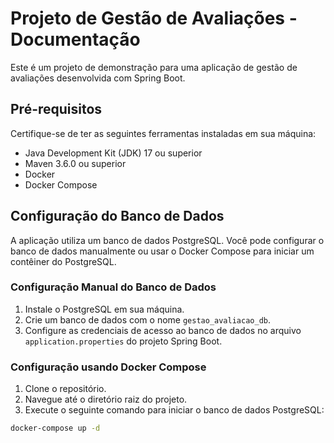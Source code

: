 # Projeto de Gestão de Avaliações - Documentação

Este é um projeto de demonstração para uma aplicação de gestão de avaliações desenvolvida com Spring Boot.

## Pré-requisitos

Certifique-se de ter as seguintes ferramentas instaladas em sua máquina:

- Java Development Kit (JDK) 17 ou superior
- Maven 3.6.0 ou superior
- Docker
- Docker Compose

## Configuração do Banco de Dados

A aplicação utiliza um banco de dados PostgreSQL. Você pode configurar o banco de dados manualmente ou usar o Docker Compose para iniciar um contêiner do PostgreSQL.

### Configuração Manual do Banco de Dados

1. Instale o PostgreSQL em sua máquina.
2. Crie um banco de dados com o nome `gestao_avaliacao_db`.
3. Configure as credenciais de acesso ao banco de dados no arquivo `application.properties` do projeto Spring Boot.

### Configuração usando Docker Compose

1. Clone o repositório.
2. Navegue até o diretório raiz do projeto.
3. Execute o seguinte comando para iniciar o banco de dados PostgreSQL:

```bash
docker-compose up -d
